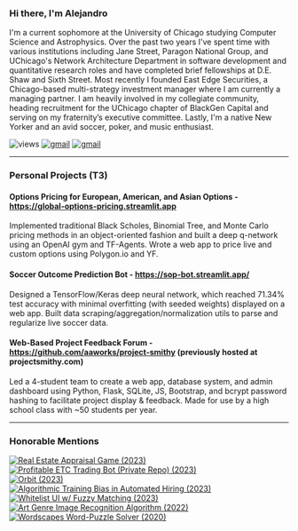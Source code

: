 <!--
**AAWorks/AAWorks** is a ✨ _special_ ✨ repository because its `README.md` (this file) appears on your GitHub profile.

Here are some ideas to get you started:

- 🔭 I’m currently working on ...
- 🌱 I’m currently learning ...
- 👯 I’m looking to collaborate on ...
- 🤔 I’m looking for help with ...
- 💬 Ask me about ...
- 📫 How to reach me: ...
- 😄 Pronouns: ...
- ⚡ Fun fact: ...
-->


### Hi there, I'm Alejandro
I'm a current sophomore at the University of Chicago studying Computer Science and Astrophysics. Over the past two years I've spent time with various institutions including Jane Street, Paragon National Group, and UChicago's Network Architecture Department in software development and quantitative research roles and have completed brief fellowships at D.E. Shaw and Sixth Street. Most recently I founded East Edge Securities, a Chicago-based multi-strategy investment manager where I am currently a managing partner. I am heavily involved in my collegiate community, heading recruitment for the UChicago chapter of BlackGen Capital and serving on my fraternity’s executive committee. Lastly, I'm a native New Yorker and an avid soccer, poker, and music enthusiast.
<br>

![views](https://komarev.com/ghpvc/?username=aaworks&style=flat&color=blueviolet)
[![gmail](https://img.shields.io/static/v1?label=&message=axalonso12@gmail.com&color=D44638&style=flat&logo=gmail&logoColor=white)](https://mail.google.com/mail/?view=cm&fs=1&to=axalonso12@gmail.com)
[![gmail](https://img.shields.io/static/v1?label=&message=aalonso20@uchicago.edu&color=D44638&style=flat&logo=gmail&logoColor=white)](https://mail.google.com/mail/?view=cm&fs=1&to=aalonso20@uchicago.edu)

---
### Personal Projects (T3)
#### Options Pricing for European, American, and Asian Options - https://global-options-pricing.streamlit.app
Implemented traditional Black Scholes, Binomial Tree, and Monte Carlo pricing methods in an object-oriented fashion and built a deep q-network using an OpenAI gym and TF-Agents. Wrote a web app to price live and custom options using Polygon.io and YF.
#### Soccer Outcome Prediction Bot - https://sop-bot.streamlit.app/
Designed a TensorFlow/Keras deep neural network, which reached 71.34% test accuracy with minimal overfitting (with seeded
weights) displayed on a web app. Built data scraping/aggregation/normalization utils to parse and regularize live soccer data.
#### Web-Based Project Feedback Forum - https://github.com/aaworks/project-smithy (previously hosted at projectsmithy.com)
Led a 4-student team to create a web app, database system, and admin dashboard using Python, Flask, SQLite, JS, Bootstrap, and bcrypt password hashing to facilitate project display & feedback. Made for use by a high school class with ~50 students per year.

---
### Honorable Mentions
[![Real Estate Appraisal Game (2023)](https://img.shields.io/static/v1?label=&message=Real%20Estate%20Appraisal%20Game%20(2023)&color=indigo&style=flat&logo=&logoColor=white)](https://github.com/AAWorks/real_estate_appraisal_sim)<br>
[![Profitable ETC Trading Bot (Private Repo) (2023)](https://img.shields.io/static/v1?label=&message=Profitable%20ETC%20Trading%20Bot%20(2023)&color=blue&style=flat&logo=&logoColor=white)](https://github.com/AAWorks)<br>
[![Orbit (2023)](https://img.shields.io/static/v1?label=&message=Orbit%20Poker%20Ledger%20(2023)&color=grey&style=flat&logo=&logoColor=white)](https://github.com/AAWorks/orbit)<br>
[![Algorithmic Training Bias in Automated Hiring (2023)](https://img.shields.io/static/v1?label=&message=Algorithmic%20Training%20Bias%20in%20Automated%20Hiring%20(2023)&color=FF0000&style=flat&logo=&logoColor=white)](https://aaworks-training-bias-exhibit-app-o9yype.streamlit.app/)<br>
[![Whitelist UI w/ Fuzzy Matching (2023)](https://img.shields.io/static/v1?label=&message=Whitelist%20UI%20with%20Fuzzy%20Matching%20(2023)&color=FF5F1F&style=flat&logo=&logoColor=white)](https://aaworks-whitelist-ui-app-sze5ej.streamlit.app/)<br>
[![Art Genre Image Recognition Algorithm (2022)](https://img.shields.io/static/v1?label=&message=Art%20Genre%20Image%20Recognition%20Algorithm%20(2022)&color=yellow&style=flat&logo=&logoColor=white)](http://github.com/AAWorks/art-style-recognition/)<br>
[![Wordscapes Word-Puzzle Solver (2020)](https://img.shields.io/static/v1?label=&message=Wordscapes%20Word%20Puzzle%20Solver%20(2020)&color=2db539&style=flat&logo=&logoColor=white)](http://moe.stuy.edu/~aalonso20/homepage.html)<br>
